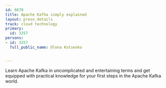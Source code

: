 ---
id: 6678
title: Apache Kafka simply explained
layout: preso_details
track: cloud technology
primary:
  id: 3257
persons:
- id: 3257
  full_public_name: Olena Kutsenko

---
Learn Apache Kafka in uncomplicated and entertaining terms and get equipped with practical knowledge for your first steps in the Apache Kafka world.